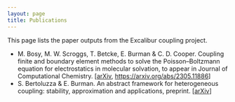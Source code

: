 ```yaml
---
layout: page
title: Publications
---
```


This page lists the paper outputs from the Excalibur coupling project.

- M. Bosy, M. W. Scroggs, T. Betcke, E. Burman & C. D. Cooper.
  Coupling finite and boundary element methods to solve the Poisson–Boltzmann equation for electrostatics in molecular solvation,
  to appear in Journal of Computational Chemistry.
  [<a href='https://arxiv.org/abs/2305.11886'>arΧiv</a>, <a href='https://doi.org/10.1002/jcc.27262'>https://arxiv.org/abs/2305.11886</a>]
- S. Bertoluzza & E. Burman.
  An abstract framework for heterogeneous coupling: stability, approximation and applications,
  preprint.
  [<a href='https://arxiv.org/abs/2312.11733'>arΧiv</a>]
